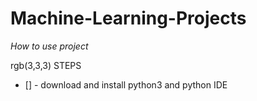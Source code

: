 # Machine-Learning-Projects

*How to use project*

rgb(3,3,3) STEPS

- [] - download and install python3 and python IDE
